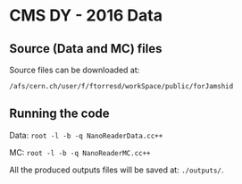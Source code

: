 # CMS DY - 2016 Data

## Source (Data and MC) files 

Source files can be downloaded at:

```
/afs/cern.ch/user/f/ftorresd/workSpace/public/forJamshid
```

## Running the code

Data: `root -l -b -q NanoReaderData.cc++`

MC: `root -l -b -q NanoReaderMC.cc++`

All the produced outputs files will be saved at: `./outputs/`.
